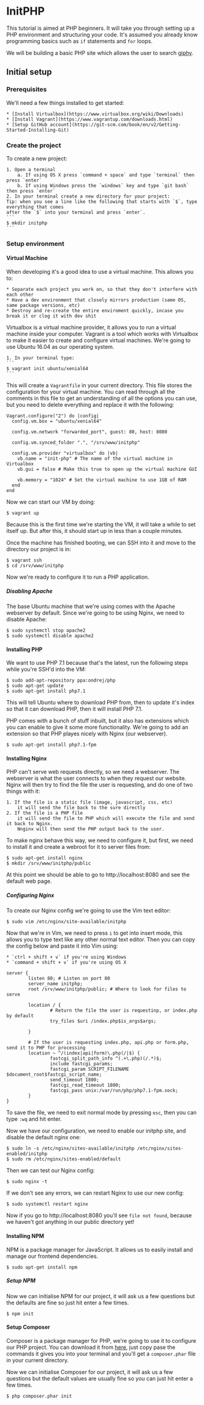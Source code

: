 # InitPHP

This tutorial is aimed at PHP beginners. It will take you through setting up a PHP environment
and structuring your code. It's assumed you already know programming basics such as `if` 
statements and `for` loops. 

We will be building a basic PHP site which allows the user to search [giphy](giphy.com).

## Initial setup


### Prerequisites

We'll need a few things installed to get started:

    * [Install Virtualbox](https://www.virtualbox.org/wiki/Downloads)
    * [Install Vagrant](https://www.vagrantup.com/downloads.html)
    * [Setup GitHub account](https://git-scm.com/book/en/v2/Getting-Started-Installing-Git)


### Create the project

To create a new project:

    1. Open a terminal
        a. If using OS X press `command + space` and type `terminal` then press `enter`
        b. If using Windows press the `windows` key and type `git bash` then press `enter`
    2. In your terminal create a new directory for your project:
    Tip: when you see a line like the following that starts with `$`, type everything that comes
    after the `$` into your terminal and press `enter`.
    ```
    $ mkdir initphp
    ```


### Setup environment


#### Virtual Machine

When developing it's a good idea to use a virtual machine. This allows you to:

    * Separate each project you work on, so that they don't interfere with each other
    * Have a dev environment that closely mirrors production (same OS, same package versions, etc)
    * Destroy and re-create the entire enviroment quickly, incase you break it or clog it with dev shit

Virtualbox is a virtual machine provider, it allows you to run a virtual machine inside your computer.
Vagrant is a tool which works with Virtualbox to make it easier to create and configure virtual machines.
We're going to use Ubuntu 16.04 as our operating system.

    1. In your terminal type:
    ```
    $ vagrant init ubuntu/xenial64
    ```

This will create a `Vagrantfile` in your current directory. This file stores the configuration for your
virtual machine. You can read through all the comments in this file to get an understanding of all the
options you can use, but you need to delete everything and replace it with the following:

```
Vagrant.configure("2") do |config|
  config.vm.box = "ubuntu/xenial64"

  config.vm.network "forwarded_port", guest: 80, host: 8080

  config.vm.synced_folder ".", "/srv/www/initphp"

  config.vm.provider "virtualbox" do |vb|
    vb.name = "init-php" # The name of the virtual machine in Virtualbox
    vb.gui = false # Make this true to open up the virtual machine GUI
  
    vb.memory = "1024" # Set the virtual machine to use 1GB of RAM
  end
end
```

Now we can start our VM by doing:

```
$ vagrant up
```

Because this is the first time we're starting the VM, it will take a while to set itself up. But after
this, it should start up in less than a couple minutes.

Once the machine has finished booting, we can SSH into it and move to the directory our project is in:

```
$ vagrant ssh
$ cd /srv/www/initphp
```

Now we're ready to configure it to run a PHP application.


##### Disabling Apache

The base Ubuntu machine that we're using comes with the Apache webserver by default. Since we're going
to be using Nginx, we need to disable Apache:

```
$ sudo systemctl stop apache2
$ sudo systemctl disable apache2
```


#### Installing PHP

We want to use PHP 7.1 because that's the latest, run the following steps while you're SSH'd into the
VM:

```
$ sudo add-apt-repository ppa:ondrej/php
$ sudo apt-get update
$ sudo apt-get install php7.1
```

This will tell Ubuntu where to download PHP from, then to update it's index so that it can download PHP,
then it will install PHP 7.1.

PHP comes with a bunch of stuff inbuilt, but it also has extensions which you can enable to give it some
more functionality. We're going to add an extension so that PHP playes nicely with Nginx (our webserver).

```
$ sudo apt-get install php7.1-fpm
```


#### Installing Nginx

PHP can't serve web requests directly, so we need a webserver. The webserver is what the user connects
to when they request our website. Nginx will then try to find the file the user is requesting, and do
one of two things with it:

    1. If the file is a static file (image, javascript, css, etc)
        it will send the file back to the sure directly
    2. If the file is a PHP file
        it will send the file to PHP which will execute the file and send it back to Nginx.
        Nnginx will then send the PHP output back to the user.

To make nginx behave this way, we need to configure it, but first, we need to install it and create a
webroot for it to server files from:

```
$ sudo apt-get install nginx
$ mkdir /srv/www/initphp/public
```

At this point we should be able to go to http://localhost:8080 and see the default web page.


##### Configuring Nginx

To create our Nginx config we're going to use the Vim text editor:

```
$ sudo vim /etc/nginx/site-available/initphp
```

Now that we're in Vim, we need to press `i` to get into insert mode, this allows you to type text like
any other normal text editor. Then you can copy the config below and paste it into Vim using:

    * `ctrl + shift + v` if you're using Windows
    * `command + shift + v` if you're using OS X

```
server {
        listen 80; # Listen on port 80
        server_name initphp;
        root /srv/www/initphp/public; # Where to look for files to serve

        location / {
                # Return the file the user is requestinp, or index.php by default
                try_files $uri /index.php$is_args$args;

        }

        # If the user is requesting index.php, api.php or form.php, send it to PHP for processing
        location ~ ^/(index|api|form)\.php(/|$) {
                fastcgi_split_path_info ^(.+\.php)(/.*)$;
                include fastcgi_params;
                fastcgi_param SCRIPT_FILENAME $document_root$fastcgi_script_name;
                send_timeout 1800;
                fastcgi_read_timeout 1800;
                fastcgi_pass unix:/var/run/php/php7.1-fpm.sock;
        }
}
```

To save the file, we need to exit normal mode by pressing `esc`, then you can type `:wq` and hit enter.

Now we have our configuration, we need to enable our initphp site, and disable the default nginx one:

```
$ sudo ln -s /etc/nginx/sites-available/initphp /etc/nginx/sites-enabled/initphp
$ sudo rm /etc/nginx/sites-enabled/default
```

Then we can test our Nginx config:

```
$ sudo nginx -t
```

If we don't see any errors, we can restart Nginx to use our new config:

```
$ sudo systemctl restart nginx
```

Now if you go to http://localhost:8080 you'll see `file not found`, because we haven't got anything in
our public directory yet!


#### Installing NPM

NPM is a package manager for JavaScript. It allows us to easily install and manage our frontend
dependencies.

```
$ sudo apt-get install npm
```


##### Setup NPM

Now we can initialise NPM for our project, it will ask us a few questions but the defaults are
fine so just hit enter a few times.

```
$ npm init
```


#### Setup Composer

Composer is a package manager for PHP, we're going to use it to configure our PHP project. You can
download it from [here](https://getcomposer.org/download/), just copy pase the commands it gives you
into your terminal and you'll get a `composer.phar` file in your current directory.

Now we can initialise Composer for our project, it will ask us a few questions but the default 
values are usually fine so you can just hit enter a few times.

```
$ php composer.phar init
```


